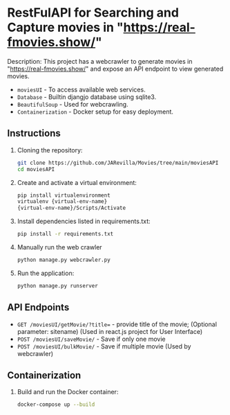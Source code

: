# RestFulAPI for Searching and Capture movies in "https://real-fmovies.show/" 

Description: This project has a webcrawler to generate movies in "https://real-fmovies.show/" and expose an API endpoint to view generated movies.

- `moviesUI` - To access available web services.
- `Database` - Builtin djangjo database using sqlite3.
- `BeautifulSoup` - Used for webcrawling.
- `Containerization` - Docker setup for easy deployment.

## Instructions

1. Cloning the repository:
    ```sh
    git clone https://github.com/JARevilla/Movies/tree/main/moviesAPI
    cd moviesAPI
    ```
2. Create and activate a virtual environment:
    ```sh
    pip install virtualenvironment
    virtualenv {virtual-env-name}
    {virtual-env-name}/Scripts/Activate
    ```
3. Install dependencies listed in requirements.txt:
    ```sh
    pip install -r requirements.txt
    ```
4. Manually run the web crawler
    ```sh
    python manage.py webcrawler.py
    ```
6. Run the application:
    ```sh
    python manage.py runserver
    ```
   
## API Endpoints

- `GET /moviesUI/getMovie/?title=` - provide title of the movie; (Optional parameter: sitename) (Used in react.js project for User Interface)
- `POST /moviesUI/saveMovie/` - Save if only one movie
- `POST /moviesUI/bulkMovie/` - Save if multiple movie (Used by webcrawler)

## Containerization

1. Build and run the Docker container:
    ```sh
    docker-compose up --build
    ```
